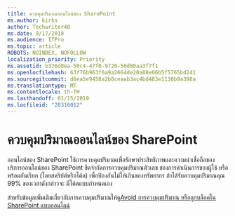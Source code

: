 ```yaml
---
title: ควบคุมปริมาณออนไลน์ของ SharePoint
ms.author: kirks
author: Techwriter40
ms.date: 9/17/2018
ms.audience: ITPro
ms.topic: article
ROBOTS: NOINDEX, NOFOLLOW
localization_priority: Priority
ms.assetid: b376d8ea-50c4-47f0-9720-50d80aa3f7f1
ms.openlocfilehash: 63f76b963f6a9a2664de20a08e06b5f5765bd241
ms.sourcegitcommit: d6ea5e9458a2b8ceaab3ac4bd483e1130b9a398a
ms.translationtype: MT
ms.contentlocale: th-TH
ms.lasthandoff: 01/15/2019
ms.locfileid: "28316012"
---
```

# <a name="sharepoint-online-throttling"></a>ควบคุมปริมาณออนไลน์ของ SharePoint

ออนไลน์ของ SharePoint ใช้การควบคุมปริมาณเพื่อรักษาประสิทธิภาพและความน่าเชื่อถือของบริการออนไลน์ของ SharePoint ขีดจำกัดการควบคุมปริมาณตัวเลข ของการดำเนินการของผู้ใช้ หรือพร้อมกันเรียก (โดยสคริปต์หรือโค้ด) เพื่อป้องกันไม่ให้เกินของทรัพยากร ถ้าได้รับควบคุมปริมาณคุณ 99% ของเวลาดังกล่าวจะ มีโค้ดแบบกำหนดเอง
  
สำหรับข้อมูลเพิ่มเติมเกี่ยวกับการควบคุมปริมาณให้ดู[Avoid การควบคุมปริมาณ หรือถูกบล็อคใน SharePoint แบบออนไลน์](https://go.microsoft.com/fwlink/?linkid=2022019)
  

